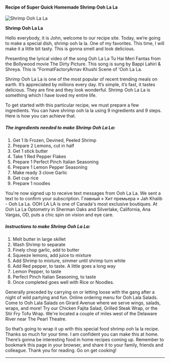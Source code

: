             

#### Recipe of Super Quick Homemade Shrimp Ooh La La

![Shrimp Ooh La La](https://img-global.cpcdn.com/recipes/6607107177578496/751x532cq70/shrimp-ooh-la-la-recipe-main-photo.jpg)

**Shrimp Ooh La La**

Hello everybody, it is John, welcome to our recipe site. Today, we’re going to make a special dish, shrimp ooh la la. One of my favorites. This time, I will make it a little bit tasty. This is gonna smell and look delicious.

Presenting the lyrical video of the song Ooh La La Tu Hai Meri Fantas from the Bollywood movie The Dirty Picture. This song is sung by Bappi Lahiri & Shreya. This is "FormatFactoryArnav Khushi Scene of 'Ooh La La.

Shrimp Ooh La La is one of the most popular of recent trending meals on earth. It’s appreciated by millions every day. It’s simple, it’s fast, it tastes delicious. They are fine and they look wonderful. Shrimp Ooh La La is something which I have loved my entire life.

To get started with this particular recipe, we must prepare a few ingredients. You can have shrimp ooh la la using 9 ingredients and 9 steps. Here is how you can achieve that.

##### The ingredients needed to make Shrimp Ooh La La:

1.  Get 1 lb Frozen, Devined, Peeled Shrimp
2.  Prepare 2 Lemons, cut in half
3.  Get 1 stick butter
4.  Take 1 Red Pepper Flakes
5.  Prepare 1 Perfect Pinch Italian Seasoning
6.  Prepare 1 Lemon Pepper Seasoning
7.  Make ready 3 clove Garlic
8.  Get cup rice
9.  Prepare 1 noodles

You're now signed up to receive text messages from Ooh La La. We sent a text to to confirm your subscription. Главный » Хит премьера » Jah Khalib - Ooh La La. OOH LA LA is one of Canada's most exclusive boutiques. At Ooh La La Optometry in Sherman Oaks and Silverlake, California, Ana Vargas, OD, puts a chic spin on vision and eye care.

##### Instructions to make Shrimp Ooh La La:

1.  Melt butter in large skillet
2.  Wash Shrimp to separate
3.  Finely chop garlic, add to butter
4.  Squeeze lemons, add juice to mixture
5.  Add Shrimp to mixture, simmer until shrimp turn white
6.  Add Red pepper, to taste. A little goes a long way
7.  Lemon Pepper, to taste
8.  Perfect Pinch Italian Seasoning, to taste
9.  Once completed goes well with Rice or Noodles.

Generally preceded by carrying on or letting loose with the gang after a night of wild partying and fun. Online ordering menu for Ooh Lala Salads. Come to Ooh Lala Salads on Girard Avenue where we serve wings, salads, wraps, and more! Try our Chicken Fajita Salad, Grilled Steak Wrap, or the Stir Fry Tofu Wrap. We're located a couple of miles west of the Delaware River near The Pearl Theatre.

So that’s going to wrap it up with this special food shrimp ooh la la recipe. Thanks so much for your time. I am confident you can make this at home. There’s gonna be interesting food in home recipes coming up. Remember to bookmark this page in your browser, and share it to your family, friends and colleague. Thank you for reading. Go on get cooking!

* * *